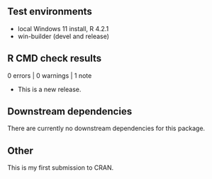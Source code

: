 ## Test environments

* local Windows 11 install, R 4.2.1
* win-builder (devel and release)

## R CMD check results

0 errors | 0 warnings | 1 note

* This is a new release.

## Downstream dependencies

There are currently no downstream dependencies for this package.

## Other

This is my first submission to CRAN.
